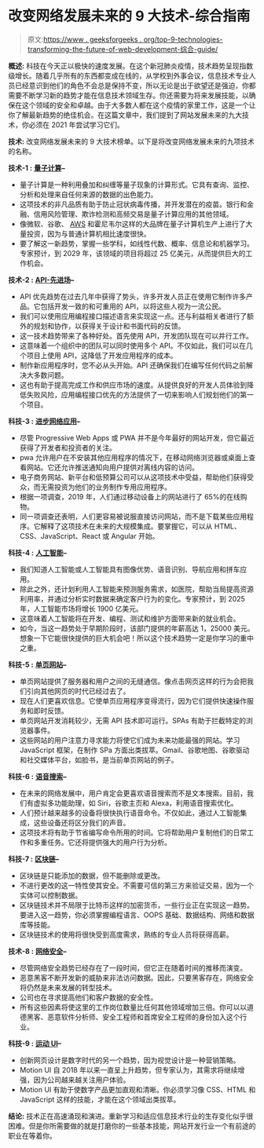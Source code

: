 # 改变网络发展未来的 9 大技术-综合指南

> 原文:[https://www . geeksforgeeks . org/top-9-technologies-transforming-the-future-of-web-development-综合-guide/](https://www.geeksforgeeks.org/top-9-technologies-transforming-the-future-of-web-development-comprehensive-guide/)

**概述:**
科技在今天正以极快的速度发展。在这个新冠肺炎疫情，技术趋势呈现指数级增长。随着几乎所有的东西都变成在线的，从学校到外事会议，信息技术专业人员已经意识到他们的角色不会总是保持不变，所以无论是出于欲望还是强迫，你都需要不断学习新的趋势才能在信息技术领域生存。你还需要为将来发展技能，以确保在这个领域的安全和卓越。由于大多数人都在这个疫情的家里工作，这是一个让你了解最新趋势的绝佳机会。在这篇文章中，我们提到了网站发展未来的九大技术，你必须在 2021 年尝试学习它们。

**技术:**
改变网络发展未来的 9 大技术榜单。以下是将改变网络发展未来的九项技术的名称。

**技术-1 :**
[**量子计算**](https://www.geeksforgeeks.org/introduction-quantum-computing/)**–**

*   量子计算是一种利用叠加和纠缠等量子现象的计算形式。它具有查询、监控、分析和处理来自任何来源的数据的出色能力。
*   这项技术的非凡品质有助于防止冠状病毒传播，并开发潜在的疫苗。银行和金融、信用风险管理、欺诈检测和高频交易是量子计算应用的其他领域。
*   像微软、谷歌、 [AWS](https://www.geeksforgeeks.org/what-is-aws-cloudformation/) 和霍尼韦尔这样的大品牌在量子计算机生产上进行了大量投资，因为与普通计算机相比速度很快。
*   要了解这一新趋势，掌握一些学科，如线性代数、概率、信息论和机器学习。专家预计，到 2029 年，该领域的项目将超过 25 亿美元，从而提供巨大的工作机会。

**技术-2 :**
[**API-先进场**](https://www.geeksforgeeks.org/how-to-send-one-or-more-files-to-an-api-using-axios-in-reactjs/)**–**

*   API 优先趋势在过去几年中获得了势头，许多开发人员正在使用它制作许多产品。它包括开发一致的和可重用的 API，以将这些人视为一流公民。
*   我们可以使用应用编程接口描述语言来实现这一点。还与利益相关者进行了额外的规划和协作，以获得关于设计和书面代码的反馈。
*   这一技术趋势带来了各种好处。首先使用 API，开发团队现在可以并行工作。
*   这意味着一个组织中的团队可以同时使用多个 API。不仅如此，我们可以在几个项目上使用 API，这降低了开发应用程序的成本。
*   制作新应用程序时，您不必从头开始。API 还确保我们在编写任何代码之前解决大多数问题。
*   这也有助于提高完成工作和供应市场的速度。从提供良好的开发人员体验到降低失败风险，应用编程接口优先的方法提供了一切来影响人们规划他们的第一个项目。

**科技-3 :**
[**进步网络应用**](https://www.geeksforgeeks.org/general-introduction-to-progressive-web-appspwa/)**–**

*   尽管 Progressive Web Apps 或 PWA 并不是今年最好的网站开发，但它最近获得了开发者和投资者的关注。
*   pwa 允许用户在不安装其他应用程序的情况下，在移动网络浏览器或桌面上查看网站。它还允许推送通知向用户提供对离线内容的访问。
*   电子商务网站、新平台和低预算公司可以从这项技术中受益，帮助他们获得受众，而无需投资为他们的业务制作专用应用程序。
*   根据一项调查，2019 年，人们通过移动设备上的网站进行了 65%的在线购物。
*   同一项调查还表明，人们更容易被说服直接访问网站，而不是下载某些应用程序。它解释了这项技术在未来的大规模集成。要掌握它，可以从 HTML、CSS、JavaScript、React 或 Angular 开始。

**科技-4 :**
[**人工智能**](https://www.geeksforgeeks.org/artificial-intelligence-an-introduction/)**–**

*   我们知道人工智能或人工智能具有图像优势、语音识别、导航应用和拼车应用。
*   除此之外，还计划利用人工智能来预测服务需求，如医院，帮助当局提高资源利用率，并通过分析实时数据来确定客户行为的变化。专家预计，到 2025 年，人工智能市场将增长 1900 亿美元。
*   这意味着人工智能将在开发、编程、测试和维护方面带来新的就业机会。
*   如今，当这一趋势处于早期阶段时，该部门提供的年薪高达 1，25000 美元。想象一下它能很快提供的巨大机会吧！所以这个技术趋势一定是你学习的重中之重。

**科技-5 :**
[**单页网站**](https://www.geeksforgeeks.org/create-a-single-page-responsive-website-using-bootstrap/)**–**

*   单页网站提供了服务器和用户之间的无缝通信。像点击网页这样的行为会把我们引向其他网页的时代已经过去了。
*   现在人们更喜欢信息。它使单页应用程序变得流行，因为它们提供快速操作服务和即时反馈。
*   单页网站开发消耗较少，无需 API 技术即可运行。SPAs 有助于拦截特定的浏览器事件。
*   这些网站的用户注意力寻求能力将使它们成为未来功能最强的网站。学习 JavaScript 框架，在制作 SPa 方面出类拔萃。Gmail、谷歌地图、谷歌驱动和社交媒体平台，如脸书，是当前单页网站的例子。

**科技-6 :**
[**语音搜索**](https://www.geeksforgeeks.org/voice-search-wikipedia-using-python/)**–**

*   在未来的网络发展中，用户肯定会更喜欢语音搜索而不是文本搜索。目前，我们有虚拟多功能助理，如 Siri，谷歌主页和 Alexa，利用语音搜索优化。
*   人们预计越来越多的设备将很快执行语音命令。不仅如此，通过人工智能集成，这些设备还将区分我们的声音。
*   这项技术将有助于节省编写命令所用的时间。它将帮助用户复制他们的日常工作和多重任务。它还将提供强大的用户行为分析。

**科技-7 :**
[**区块链**](https://www.geeksforgeeks.org/blockchain-technology-introduction/)**–**

*   区块链是只能添加的数据，但不能删除或更改。
*   不进行更改的这一特性使其安全。不需要可信的第三方来验证交易，因为一个实体可以控制数据。
*   区块链技术并不局限于比特币这样的加密货币，一些行业正在实现这一趋势。要进入这一趋势，你必须掌握编程语言、OOPS 基础、数据结构、网络和数据库等技能。
*   区块链技术的使用将很快受到高度需求，熟练的专业人员将获得高薪。

**技术-8 :**
[**网络安全**](https://www.geeksforgeeks.org/difference-between-cyber-security-and-information-security/)**–**

*   尽管网络安全趋势已经存在了一段时间，但它正在随着时间的推移而演变。
*   恶意黑客不断开发新的威胁来非法访问数据。因此，只要黑客存在，网络安全将仍然是未来发展的转型技术。
*   公司也在寻求提高他们和客户数据的安全性。
*   所有这些因素将使这里的工作岗位数量比任何其他领域增加三倍。你可以以道德黑客、恶意软件分析师、安全工程师和首席安全工程师的身份加入这个行业。

**科技-9 :**
[**运动 UI**](https://www.geeksforgeeks.org/what-is-motion-ui/)**–**

*   创新网页设计是数字时代的另一个趋势，因为视觉设计是一种营销策略。
*   Motion UI 自 2018 年以来一直呈上升趋势，但专家认为，其需求将继续增强，因为公司越来越关注用户体验。
*   Motion UI 有助于使数字产品更加直观和清晰。你必须学习像 CSS、HTML 和 JavaScript 这样的技能，才能在这个领域出类拔萃。

**结论:**
技术正在高速涌现和演进。重新学习和适应信息技术行业的生存变化似乎很困难。但是你所需要做的就是打磨你的一些基本技能，网站开发行业一个有前途的职业在等着你。